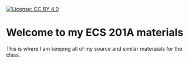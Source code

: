 [![License: CC BY 4.0](https://img.shields.io/badge/License-CC%20BY%204.0-lightgrey.svg)](https://creativecommons.org/licenses/by/4.0/)

# Welcome to my ECS 201A materials
This is where I am keeping all of my source and similar materaials for the class.
